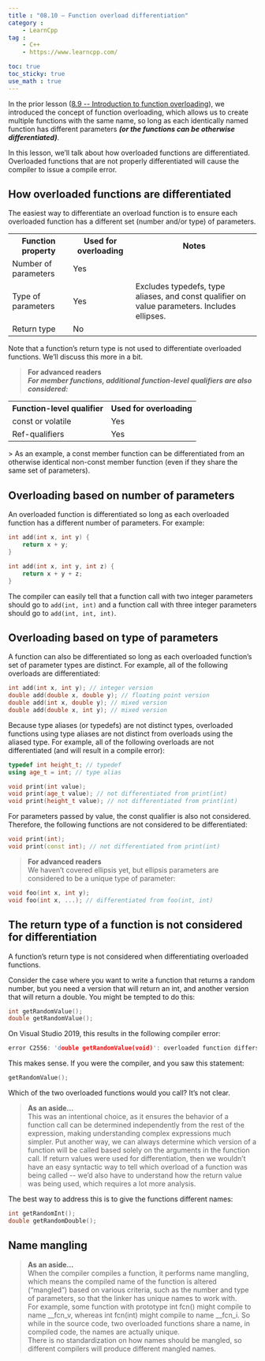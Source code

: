 ```yaml
---
title : "08.10 — Function overload differentiation"
category :
    - LearnCpp
tag : 
    - C++
    - https://www.learncpp.com/

toc: true  
toc_sticky: true 
use_math : true
---
```



In the prior lesson ([8.9 -- Introduction to function overloading](https://www.learncpp.com/cpp-tutorial/introduction-to-function-overloading/)), we introduced the concept of function overloading, which allows us to create multiple functions with the same name, so long as each identically named function has different parameters ***(or the functions can be otherwise differentiated)***.

In this lesson, we’ll talk about how overloaded functions are differentiated. Overloaded functions that are not properly differentiated will cause the compiler to issue a compile error.


## How overloaded functions are differentiated

The easiest way to differentiate an overload function is to ensure each overloaded function has a different set (number and/or type) of parameters.

<table class="cpp-table"><tbody><tr><th>Function property</th><th>Used for overloading</th><th>Notes</th></tr><tr><td>Number of parameters</td><td>Yes</td><td></td></tr><tr><td>Type of parameters</td><td>Yes</td><td>Excludes typedefs, type aliases, and const qualifier on value parameters. Includes ellipses.</td></tr><tr><td>Return type</td><td>No</td><td></td></tr></tbody></table>

Note that a function’s return type is not used to differentiate overloaded functions. We’ll discuss this more in a bit.

>**For advanced readers**  
***For member functions, additional function-level qualifiers are also considered:***  
  <table class="cpp-table"><tbody><tr><th>Function-level qualifier</th><th>Used for overloading</th></tr><tr><td>const or volatile</td><td>Yes</td></tr><tr><td>Ref-qualifiers</td><td>Yes</td></tr></tbody></table>  
> As an example, a const member function can be differentiated from an otherwise identical non-const member function (even if they share the same set of parameters).


## Overloading based on number of parameters

An overloaded function is differentiated so long as each overloaded function has a different number of parameters. For example:

```c++
int add(int x, int y) {
    return x + y;
}

int add(int x, int y, int z) {
    return x + y + z;
}
```

The compiler can easily tell that a function call with two integer parameters should go to `add(int, int)` and a function call with three integer parameters should go to `add(int, int, int)`.


## Overloading based on type of parameters

A function can also be differentiated so long as each overloaded function’s set of parameter types are distinct. For example, all of the following overloads are differentiated:

```c++
int add(int x, int y); // integer version
double add(double x, double y); // floating point version
double add(int x, double y); // mixed version
double add(double x, int y); // mixed version
```

Because type aliases (or typedefs) are not distinct types, overloaded functions using type aliases are not distinct from overloads using the aliased type. For example, all of the following overloads are not differentiated (and will result in a compile error):

```c++
typedef int height_t; // typedef
using age_t = int; // type alias

void print(int value);
void print(age_t value); // not differentiated from print(int)
void print(height_t value); // not differentiated from print(int)
```

For parameters passed by value, the const qualifier is also not considered. Therefore, the following functions are not considered to be differentiated:

```c++
void print(int);
void print(const int); // not differentiated from print(int)
```

>**For advanced readers**  
We haven’t covered ellipsis yet, but ellipsis parameters are considered to be a unique type of parameter:

```c++
void foo(int x, int y);
void foo(int x, ...); // differentiated from foo(int, int)
```


## The return type of a function is not considered for differentiation

A function’s return type is not considered when differentiating overloaded functions.

Consider the case where you want to write a function that returns a random number, but you need a version that will return an int, and another version that will return a double. You might be tempted to do this:

```c++
int getRandomValue();
double getRandomValue();
```

On Visual Studio 2019, this results in the following compiler error:

```c++
error C2556: 'double getRandomValue(void)': overloaded function differs only by return type from 'int getRandomValue(void)'
```

This makes sense. If you were the compiler, and you saw this statement:

```c++
getRandomValue();
```

Which of the two overloaded functions would you call? It’s not clear.


>**As an aside…**  
This was an intentional choice, as it ensures the behavior of a function call can be determined independently from the rest of the expression, making understanding complex expressions much simpler. Put another way, we can always determine which version of a function will be called based solely on the arguments in the function call. If return values were used for differentiation, then we wouldn’t have an easy syntactic way to tell which overload of a function was being called -- we’d also have to understand how the return value was being used, which requires a lot more analysis.

The best way to address this is to give the functions different names:

```c++
int getRandomInt();
double getRandomDouble();
```


## Name mangling

>**As an aside…**  
When the compiler compiles a function, it performs name mangling, which means the compiled name of the function is altered (“mangled”) based on various criteria, such as the number and type of parameters, so that the linker has unique names to work with.  
For example, some function with prototype int fcn() might compile to name __fcn_v, whereas int fcn(int) might compile to name __fcn_i. So while in the source code, two overloaded functions share a name, in compiled code, the names are actually unique.  
There is no standardization on how names should be mangled, so different compilers will produce different mangled names.